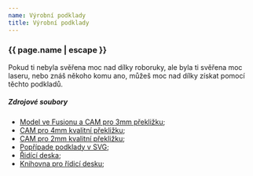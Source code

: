 ```yaml
---
name: Výrobní podklady
title: Výrobní podklady
---
```

### {{ page.name | escape }}
Pokud ti nebyla svěřena moc nad dílky roboruky, ale byla ti svěřena moc laseru, nebo znáš někoho komu ano, můžeš moc nad dílky získat pomocí těchto podkladů.

##### Zdrojové soubory
* [Model ve Fusionu a CAM pro 3mm překližku](https://a360.co/2RDZ6tq);
* [ CAM pro 4mm kvalitní překližku](https://a360.co/2KE87C4);
* [ CAM pro 2mm kvalitní překližku](https://a360.co/2RDJC8H);
* [Popřípade podklady v SVG](https://github.com/RoboticsBrno/Laser-tabor-2019);
* [Řidící deska](https://github.com/RoboticsBrno/RB3201-RBControl);
* [Knihovna pro řídicí desku](https://github.com/RoboticsBrno/RB3201-RBControl-library);
